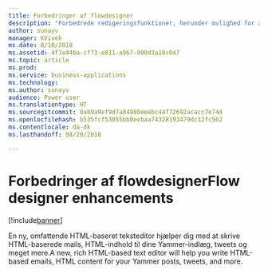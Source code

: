 ```yaml
---
title: Forbedringer af flowdesigner
description: "Forbedrede redigeringsfunktioner, herunder mulighed for at kopiere og indsætte handlinger, og en ny HTML-editor til RTF-mails."
author: sunayv
manager: KVivek
ms.date: 8/10/2018
ms.assetid: 4f7e446a-cf73-e811-a967-000d3a18c047
ms.topic: article
ms.prod: 
ms.service: business-applications
ms.technology: 
ms.author: sunayv
audience: Power user
ms.translationtype: HT
ms.sourcegitcommit: 8a89a9ef9d7a84980eeebc44f72692acacc7e744
ms.openlocfilehash: b535fcf53055bb0eebaa74328193479dc12fc562
ms.contentlocale: da-dk
ms.lasthandoff: 08/20/2018

---
```

# <a name="flow-designer-enhancements"></a><span data-ttu-id="2fb28-103">Forbedringer af flowdesigner</span><span class="sxs-lookup"><span data-stu-id="2fb28-103">Flow designer enhancements</span></span>


[!include[banner](../../includes/banner.md)]

<span data-ttu-id="2fb28-104">En ny, omfattende HTML-baseret teksteditor hjælper dig med at skrive HTML-baserede mails, HTML-indhold til dine Yammer-indlæg, tweets og meget mere.</span><span class="sxs-lookup"><span data-stu-id="2fb28-104">A new, rich HTML-based text editor will help you write HTML-based emails, HTML content for your Yammer posts, tweets, and more.</span></span>

